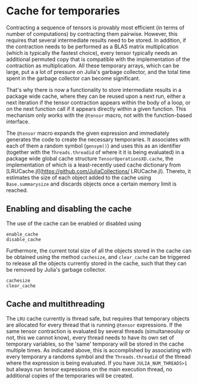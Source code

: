 # Cache for temporaries

Contracting a sequence of tensors is provably most efficient (in terms of number of
computations) by contracting them pairwise. However, this requires that several
intermediate results need to be stored. In addition, if the contraction needs to be
performed as a BLAS matrix multiplication (which is typically the fastest choice), every
tensor typically needs an additional permuted copy that is compatible with the
implementation of the contraction as multiplication. All these temporary arrays, which can
be large, put a a lot of pressure on Julia's garbage collector, and the total time spent in
the garbage collector can become significant.

That's why there is now a functionality to store intermediate results in a package wide
cache, where they can be reused upon a next run, either a next iteration if the tensor
contraction appears within the body of a loop, or on the next function call if it appears
directly within a given function. This mechanism only works with the `@tensor` macro, not
with the function-based interface.

The `@tensor` macro expands the given expression and immediately generates the code to
create the necessary temporaries. It associates with each of them a random symbol
(`gensym()`) and uses this as an identifier (together with the `Threads.threadid` of where it it is being evaluated) in a package wide global cache structure
`TensorOperationsXD.cache`, the implementation of which is a least-recently used cache
dictionary from [LRUCache.jl](https://github.com/JuliaCollections/
LRUCache.jl). Thereto, it estimates the size of each object added to the cache
using `Base.summarysize` and discards objects once a certain memory limit is reached.

## Enabling and disabling the cache
The use of the cache can be enabled or disabled using
```@docs
enable_cache
disable_cache
```

Furthermore, the current total size of all the objects stored in the cache can be obtained
using the method `cachesize`, and `clear_cache` can be triggered to release all the objects
currently stored in the cache, such that they can be removed by Julia's garbage collector.
```@docs
cachesize
clear_cache
```

## Cache and multithreading
The `LRU` cache currently is thread safe, but requires that temporary objects are allocated
for every thread that is running `@tensor` expressions. If the same tensor contraction is
evaluated by several threads (simultaneoulsy or not, this we cannot know), every thread
needs to have its own set of temporary variables, so the 'same' temporary will be stored in
the cache multiple times. As indicated above, this is accomplished by associating with
every temporary a randoms symbol and the `Threads.threadid` of the thread where the
expression is being evaluated. If you have `JULIA_NUM_THREADS>1` but always run tensor
expressions on the main execution thread, no additional copies of the temporaries will be
created.
